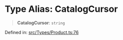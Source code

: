 # Type Alias: CatalogCursor

> **CatalogCursor**: `string`

Defined in: [src/Types/Product.ts:76](https://github.com/WhiskeySockets/Baileys/blob/2fdabb7f387029b680a2c5e056c7022c25b0f110/src/Types/Product.ts#L76)

